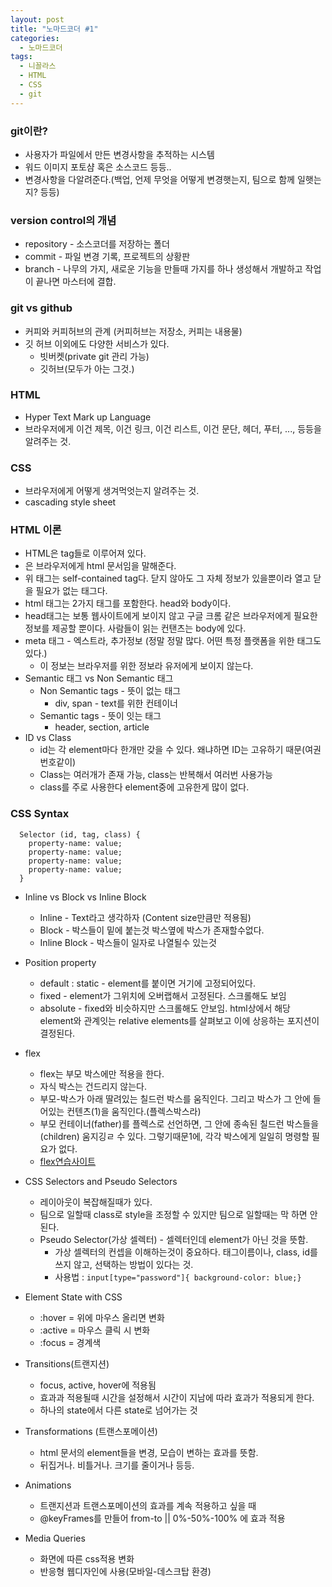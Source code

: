```yaml
---
layout: post
title: "노마드코더 #1"
categories:
  - 노마드코더
tags:
  - 니꼴라스
  - HTML
  - CSS
  - git
---
```


### git이란?
  * 사용자가 파일에서 만든 변경사항을 추적하는 시스템
  * 워드 이미지 포토샴 혹은 소스코드 등등..
  * 변경사항을 다알려준다.(백업, 언제 무엇을 어떻게 변경햇는지, 팀으로 함께 일햇는지? 등등)

### version control의 개념
  * repository - 소스코더를 저장하는 폴더
  * commit - 파일 변경 기록, 프로젝트의 상황판
  * branch - 나무의 가지, 새로운 기능을 만들때 가지를 하나 생성해서 개발하고 작업이 끝나면 마스터에 결합.

### git vs github
  * 커피와 커피허브의 관계 (커피허브는 저장소, 커피는 내용물)
  * 깃 허브 이외에도 다양한 서비스가 있다.
    * 빗버켓(private git 관리 가능)
    * 깃허브(모두가 아는 그것.)

### HTML
  * Hyper Text Mark up Language
  * 브라우저에게 이건 제목, 이건 링크, 이건 리스트, 이건 문단, 헤더, 푸터, ..., 등등을 알려주는 것.

### CSS
  * 브라우저에게 어떻게 생겨먹엇는지 알려주는 것.
  * cascading style sheet

### HTML 이론
  * HTML은 tag들로 이루어져 있다.
  * <!DOCTYPE html>은 브라우저에게 html 문서임을 말해준다.
  * 위 태그는 self-contained tag다. 닫지 않아도 그 자체 정보가 있을뿐이라 열고 닫을 필요가 없는 태그다.
  * html 태그는 2가지 태그를 포함한다. head와 body이다.
  * head태그는 보통 웹사이트에게 보이지 않고 구글 크롬 같은 브라우저에게 필요한 정보를 제공할 뿐이다. 사람들이 읽는 컨탠츠는 body에 있다.
  * meta 태그 - 엑스트라, 추가정보 (정말 정말 많다. 어떤 특정 플랫폼을 위한 태그도 있다.)
    * 이 정보는 브라우저를 위한 정보라 유저에게 보이지 않는다.
  * Semantic 태그 vs Non Semantic 태그
    * Non Semantic tags - 뜻이 없는 태그
      * div, span - text를 위한 컨테이너
    * Semantic tags - 뜻이 잇는 태그
      * header, section, article
  * ID vs Class
    * id는 각 element마다 한개만 갖을 수 있다. 왜냐하면 ID는 고유하기 때문(여권번호같이)
    * Class는 여러개가 존재 가능, class는 반복해서 여러번 사용가능
    * class를 주로 사용한다 element중에 고유한게 많이 없다.

### CSS Syntax
  ```
    Selector (id, tag, class) {
      property-name: value;
      property-name: value;
      property-name: value;
      property-name: value;
    }
  ```

  * Inline vs Block vs Inline Block
    * Inline - Text라고 생각하자 (Content size만큼만 적용됨)
    * Block - 박스들이 밑에 붙는것 박스옆에 박스가 존재할수없다.
    * Inline Block - 박스들이 일자로 나열될수 있는것

  * Position property
    * default : static - element를 붙이면 거기에 고정되어있다.
    * fixed - element가 그위치에 오버랩해서 고정된다. 스크롤해도 보임
    * absolute - fixed와 비슷하지만 스크롤해도 안보임. html상에서 해당 element와 관계잇는 relative elements를 살펴보고 이에 상응하는 포지션이 결정된다.

  * flex
    * flex는 부모 박스에만 적용을 한다.
    * 자식 박스는 건드리지 않는다.
    * 부모-박스가 아래 딸려있는 칠드런 박스를 움직인다. 그리고 박스가 그 안에 들어있는 컨텐츠(1)을 움직인다.(플렉스박스라)
    * 부모 컨테이너(father)를 플렉스로 선언하면, 그 안에 종속된 칠드런 박스들을(children) 움지깅ㄹ 수 있다. 그렇기때문1에, 각각 박스에게 일일히 명령할 필요가 없다.
    * [flex연습사이트](http://flexboxfroggy.com/#ko)

  * CSS Selectors and Pseudo Selectors
    * 레이아웃이 복잡해질때가 있다.
    * 팀으로 일할때 class로 style을 조정할 수 있지만 팀으로 일할때는 막 하면 안된다.
    * Pseudo Selector(가상 셀렉터) - 셀렉터인데 element가 아닌 것을 뜻함.
      * 가상 셀렉터의 컨셉을 이해하는것이 중요하다. 태그이름이나, class, id를 쓰지 않고, 선택하는 방법이 있다는 것.
      * 사용법 : ```input[type="password"]{ background-color: blue;}```

  * Element State with CSS
    * :hover = 위에 마우스 올리면 변화
    * :active = 마우스 클릭 시 변화
    * :focus = 경계색

  * Transitions(트랜지션)
    * focus, active, hover에 적용됨
    * 효과과 적용될때 시간을 설정해서 시간이 지남에 따라 효과가 적용되게 한다.
    * 하나의 state에서 다른 state로 넘어가는 것

  * Transformations (트랜스포메이션)
    * html 문서의 element들을 변경, 모습이 변하는 효과를 뜻함.
    * 뒤집거나. 비틀거나. 크기를 줄이거나 등등.

  * Animations
    * 트랜지션과 트랜스포메이션의 효과를 계속 적용하고 싶을 때
    * @keyFrames를 만들어 from-to || 0%-50%-100% 에 효과 적용

  * Media Queries
    * 화면에 따른 css적용 변화
    * 반응형 웹디자인에 사용(모바일-데스크탑 환경)
